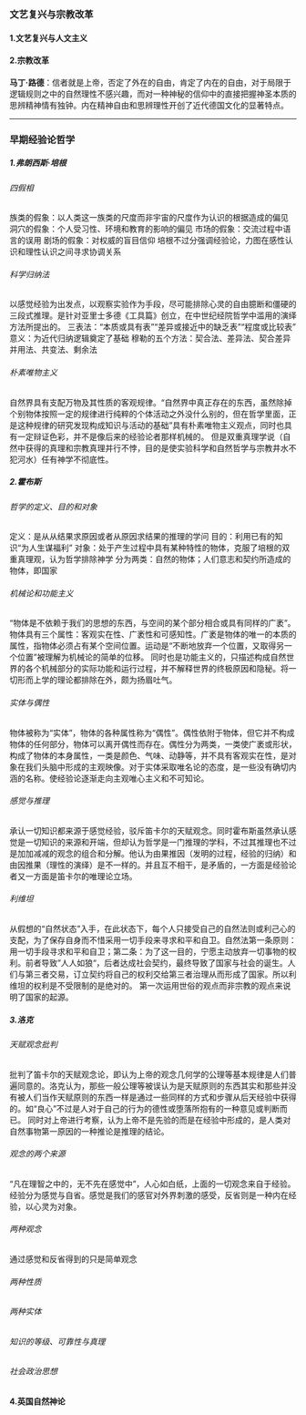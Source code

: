 ### 文艺复兴与宗教改革
#### 1.文艺复兴与人文主义
#### 2.宗教改革
**马丁·路德**：信者就是上帝，否定了外在的自由，肯定了内在的自由，对于局限于逻辑规则之中的自然理性不感兴趣，而对一种神秘的信仰中的直接把握神圣本质的思辨精神情有独钟。内在精神自由和思辨理性开创了近代德国文化的显著特点。
___
### 早期经验论哲学
##### 1.弗朗西斯·培根
###### 四假相
族类的假象：以人类这一族类的尺度而非宇宙的尺度作为认识的根据造成的偏见
洞穴的假象：个人受习性、环境和教育的影响的偏见
市场的假象：交流过程中语言的误用
剧场的假象：对权威的盲目信仰
培根不过分强调经验论，力图在感性认识和理性认识之间寻求协调关系
###### 科学归纳法
以感觉经验为出发点，以观察实验作为手段，尽可能排除心灵的自由臆断和僵硬的三段式推理。是针对亚里士多德《工具篇》创立，在中世纪经院哲学中滥用的演绎方法所提出的。
三表法：“本质或具有表”“差异或接近中的缺乏表”“程度或比较表”
意义：为近代归纳逻辑奠定了基础
穆勒的五个方法：契合法、差异法、契合差异并用法、共变法、剩余法
###### 朴素唯物主义
自然界具有支配万物及其性质的客观规律。“自然界中真正存在的东西，虽然除掉个别物体按照一定的规律进行纯粹的个体活动之外没什么别的，但在哲学里面，正是这种规律的研究发现构成知识与活动的基础”具有朴素唯物主义观点，同时也具有一定辩证色彩，并不是像后来的经验论者那样机械的。
但是双重真理学说（自然中获得的真理和宗教真理并行不悖，目的是使实验科学和自然哲学与宗教井水不犯河水）任有神学不彻底性。
##### 2.霍布斯
###### 哲学的定义、目的和对象
定义：是从从结果求原因或者从原因求结果的推理的学问
目的：利用已有的知识“为人生谋福利”
对象：处于产生过程中具有某种特性的物体，克服了培根的双重真理观，认为哲学排除神学
分为两类：自然的物体；人们意志和契约所造成的物体，即国家
###### 机械论和功能主义
“物体是不依赖于我们的思想的东西，与空间的某个部分相合或具有同样的广袤”。物体具有三个属性：客观实在性、广袤性和可感知性。广袤是物体的唯一的本质的属性，指物体必须占有某个空间位置。运动是“不断地放弃一个位置，又取得另一个位置”被理解为机械论的简单的位移。
同时也是功能主义的，只描述构成自然世界的各个机械部分的实际功能和运行过程，并不解释世界的终极原因和隐秘。将一切形而上学的理论都排除在外，颇为扬眉吐气。
###### 实体与偶性
物体被称为“实体”，物体的各种属性称为“偶性”。偶性依附于物体，但它并不构成物体的任何部分，物体可以离开偶性而存在。偶性分为两类，一类使广袤或形状，构成了物体的本身属性，一类是颜色、气味、动静等，并不具有客观实在性，是对象在我们头脑中形成的主观映像。对于实体采取唯名论的态度，是一些没有确切内涵的名称。使经验论逐渐走向主观唯心主义和不可知论。
###### 感觉与推理
承认一切知识都来源于感觉经验，驳斥笛卡尔的天赋观念。同时霍布斯虽然承认感觉是一切知识的来源和开端，但却认为哲学是一门推理的学科，不过其推理也不过是加加减减的观念的组合和分解。他认为由果推因（发明的过程，经验的归纳）和由因推果（理性的演绎）是不一样的。并且互不相干，是矛盾的，一方面是经验论者又一方面是笛卡尔的唯理论立场。
###### 利维坦
从假想的“自然状态”入手，在此状态下，每个人只接受自己的自然法则或利己心的支配，为了保存自身而不惜采用一切手段来寻求和平和自卫。自然法第一条原则：用一切手段寻求和平和自卫；第二条：为了这一目的，宁愿主动放弃一切事物的权利。前者导致”人人如狼“，后者达成社会契约，最终导致了国家与社会的诞生。人们与第三者交易，订立契约将自己的权利交给第三者治理从而形成了国家。所以利维坦的权利是不受限制的是绝对的。
第一次运用世俗的观点而非宗教的观点来说明了国家的起源。
##### 3.洛克
###### 天赋观念批判
批判了笛卡尔的天赋观念论，即认为上帝的观念几何学的公理等基本规律是人们普遍同意的。洛克认为，那些一般公理等被误认为是天赋原则的东西其实和那些并没有被人们当作天赋原则的东西一样是通过一些同样的方式和步骤从后天经验中获得的。如“良心”不过是人对于自己的行为的德性或堕落所抱有的一种意见或判断而已。
同时对上帝进行考察，认为上帝不是先验的而是在经验中形成的，是人类对自然事物第一原因的一种推论是推理的结论。
###### 观念的两个来源
“凡在理智之中的，无不先在感觉中”，人心如白纸，上面的一切观念来自于经验。经验分为感觉与自省。感觉是我们的感官对外界刺激的感受，反省则是一种内在经验，以心灵为对象。
###### 两种观念
通过感觉和反省得到的只是简单观念
###### 两种性质
###### 两种实体
###### 知识的等级、可靠性与真理
###### 社会政治思想
#### 4.英国自然神论

